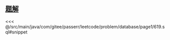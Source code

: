 <!-- @include: @/src/main/java/com/gitee/passerr/leetcode/problem/database/page1/619.md -->
## [题解](https://github.com/PasseRR/JavaLeetCode/blob/master/src/main/java/com/gitee/passerr/leetcode/problem/database/page1/619.sql)
<<< @/src/main/java/com/gitee/passerr/leetcode/problem/database/page1/619.sql#snippet
